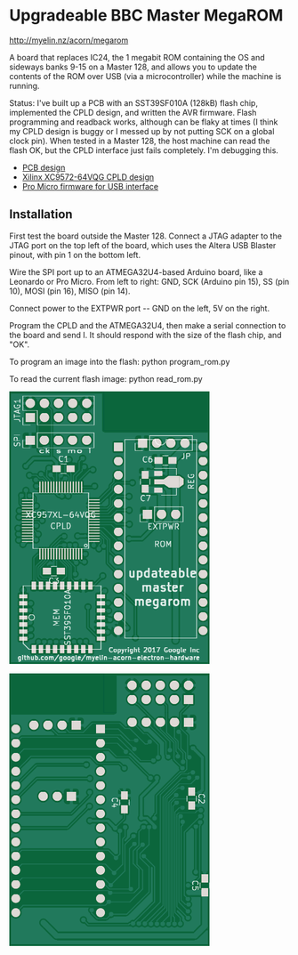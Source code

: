 Upgradeable BBC Master MegaROM
==============================

http://myelin.nz/acorn/megarom

A board that replaces IC24, the 1 megabit ROM containing the OS and sideways
banks 9-15 on a Master 128, and allows you to update the contents of the ROM
over USB (via a microcontroller) while the machine is running.

Status: I've built up a PCB with an SST39SF010A (128kB) flash chip,
implemented the CPLD design, and written the AVR firmware.  Flash programming
and readback works, although can be flaky at times (I think my CPLD design is
buggy or I messed up by not putting SCK on a global clock pin).  When tested
in a Master 128, the host machine can read the flash OK, but the CPLD
interface just fails completely.  I'm debugging this.

- [PCB design](pcb/)
- [Xilinx XC9572-64VQG CPLD design](cpld/)
- [Pro Micro firmware for USB interface](avr_firmware/)

Installation
------------

First test the board outside the Master 128.  Connect a JTAG adapter to the JTAG
port on the top left of the board, which uses the Altera USB Blaster pinout,
with pin 1 on the bottom left.

Wire the SPI port up to an ATMEGA32U4-based Arduino board, like a Leonardo or
Pro Micro.  From left to right: GND, SCK (Arduino pin 15), SS (pin 10), MOSI
(pin 16), MISO (pin 14).

Connect power to the EXTPWR port -- GND on the left, 5V on the right.

Program the CPLD and the ATMEGA32U4, then make a serial connection to the board
and send I<CR>.  It should respond with the size of the flash chip, and "OK".

To program an image into the flash: python program_rom.py <rom file>

To read the current flash image: python read_rom.py


![PCB front](pcb/pcb-front.png)

![PCB back](pcb/pcb-back.png)
